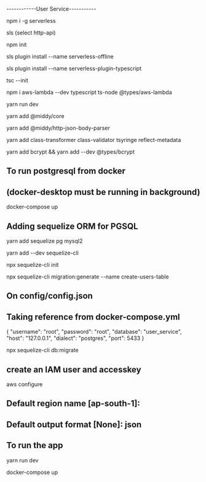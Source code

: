 ------------User Service-----------

npm i -g serverless

sls
(select http-api)

npm init

sls plugin install --name serverless-offline

sls plugin install --name serverless-plugin-typescript

tsc --init

npm i aws-lambda --dev typescript ts-node @types/aws-lambda

yarn run dev

yarn add @middy/core

yarn add @middy/http-json-body-parser

yarn add class-transformer class-validator tsyringe reflect-metadata

yarn add bcrypt && yarn add --dev @types/bcrypt

## To run postgresql from docker 

## (docker-desktop must be running in background)

docker-compose up 

## Adding sequelize ORM for PGSQL

yarn add sequelize pg mysql2

yarn add --dev sequelize-cli

npx sequelize-cli init

npx sequelize-cli migration:generate --name create-users-table

## On config/config.json

## Taking reference from docker-compose.yml

{
  "username": "root",
  "password": "root",
  "database": "user_service",
  "host": "127.0.0.1",
  "dialect": "postgres",
  "port": 5433
}

npx sequelize-cli db:migrate


## create an IAM user and accesskey

aws configure

## Default region name [ap-south-1]: 

## Default output format [None]: json



## To run the app

yarn run dev

docker-compose up